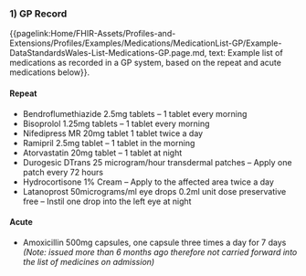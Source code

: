 ### 1) GP Record 

{{pagelink:Home/FHIR-Assets/Profiles-and-Extensions/Profiles/Examples/Medications/MedicationList-GP/Example-DataStandardsWales-List-Medications-GP.page.md, text: Example list of medications as recorded in a GP system, based on the repeat and acute medications below}}.

#### Repeat

* Bendroflumethiazide 2.5mg tablets – 1 tablet every morning
* Bisoprolol 1.25mg tablets – 1 tablet every morning 
* Nifedipress MR 20mg tablet 1 tablet twice a day 
* Ramipril 2.5mg tablet – 1 tablet in the morning 
* Atorvastatin 20mg tablet – 1 tablet at night 
* Durogesic DTrans 25 microgram/hour transdermal patches – Apply one patch every 72 hours 
* Hydrocortisone 1% Cream – Apply to the affected area twice a day  
* Latanoprost 50micrograms/ml eye drops 0.2ml unit dose preservative free – Instil one drop into the left eye at night  

#### Acute
* Amoxicillin 500mg capsules, one capsule three times a day for 7 days _(Note: issued more than 6 months ago therefore not carried forward into the list of medicines on admission)_